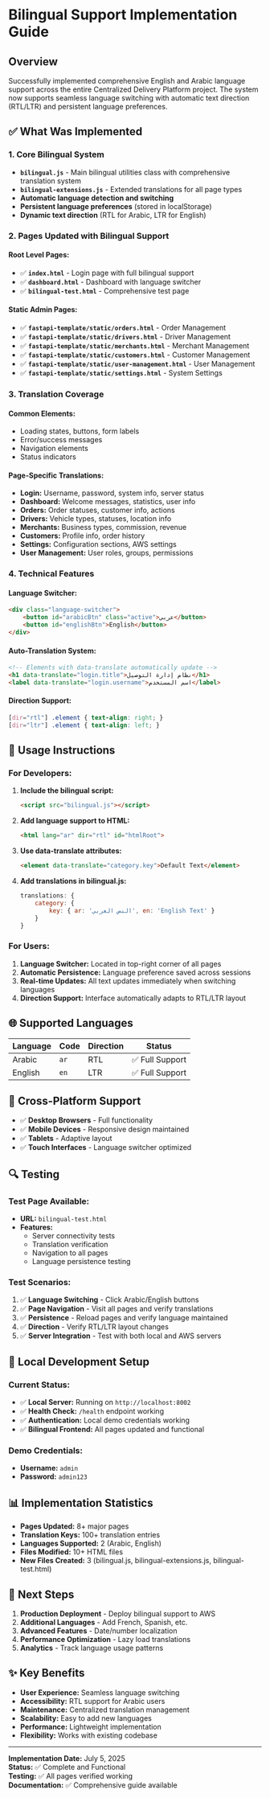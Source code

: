 # Bilingual Support Implementation Guide

## Overview
Successfully implemented comprehensive English and Arabic language support across the entire Centralized Delivery Platform project. The system now supports seamless language switching with automatic text direction (RTL/LTR) and persistent language preferences.

## ✅ **What Was Implemented**

### **1. Core Bilingual System**
- **`bilingual.js`** - Main bilingual utilities class with comprehensive translation system
- **`bilingual-extensions.js`** - Extended translations for all page types
- **Automatic language detection and switching**
- **Persistent language preferences** (stored in localStorage)
- **Dynamic text direction** (RTL for Arabic, LTR for English)

### **2. Pages Updated with Bilingual Support**

#### **Root Level Pages:**
- ✅ **`index.html`** - Login page with full bilingual support
- ✅ **`dashboard.html`** - Dashboard with language switcher
- ✅ **`bilingual-test.html`** - Comprehensive test page

#### **Static Admin Pages:**
- ✅ **`fastapi-template/static/orders.html`** - Order Management
- ✅ **`fastapi-template/static/drivers.html`** - Driver Management  
- ✅ **`fastapi-template/static/merchants.html`** - Merchant Management
- ✅ **`fastapi-template/static/customers.html`** - Customer Management
- ✅ **`fastapi-template/static/user-management.html`** - User Management
- ✅ **`fastapi-template/static/settings.html`** - System Settings

### **3. Translation Coverage**

#### **Common Elements:**
- Loading states, buttons, form labels
- Error/success messages
- Navigation elements
- Status indicators

#### **Page-Specific Translations:**
- **Login:** Username, password, system info, server status
- **Dashboard:** Welcome messages, statistics, user info
- **Orders:** Order statuses, customer info, actions
- **Drivers:** Vehicle types, statuses, location info
- **Merchants:** Business types, commission, revenue
- **Customers:** Profile info, order history
- **Settings:** Configuration sections, AWS settings
- **User Management:** User roles, groups, permissions

### **4. Technical Features**

#### **Language Switcher:**
```html
<div class="language-switcher">
    <button id="arabicBtn" class="active">عربي</button>
    <button id="englishBtn">English</button>
</div>
```

#### **Auto-Translation System:**
```html
<!-- Elements with data-translate automatically update -->
<h1 data-translate="login.title">نظام إدارة التوصيل</h1>
<label data-translate="login.username">اسم المستخدم</label>
```

#### **Direction Support:**
```css
[dir="rtl"] .element { text-align: right; }
[dir="ltr"] .element { text-align: left; }
```

## 🔧 **Usage Instructions**

### **For Developers:**

1. **Include the bilingual script:**
   ```html
   <script src="bilingual.js"></script>
   ```

2. **Add language support to HTML:**
   ```html
   <html lang="ar" dir="rtl" id="htmlRoot">
   ```

3. **Use data-translate attributes:**
   ```html
   <element data-translate="category.key">Default Text</element>
   ```

4. **Add translations in bilingual.js:**
   ```javascript
   translations: {
       category: {
           key: { ar: 'النص العربي', en: 'English Text' }
       }
   }
   ```

### **For Users:**

1. **Language Switcher:** Located in top-right corner of all pages
2. **Automatic Persistence:** Language preference saved across sessions
3. **Real-time Updates:** All text updates immediately when switching languages
4. **Direction Support:** Interface automatically adapts to RTL/LTR layout

## 🌐 **Supported Languages**

| Language | Code | Direction | Status |
|----------|------|-----------|--------|
| Arabic   | `ar` | RTL      | ✅ Full Support |
| English  | `en` | LTR      | ✅ Full Support |

## 📱 **Cross-Platform Support**

- ✅ **Desktop Browsers** - Full functionality
- ✅ **Mobile Devices** - Responsive design maintained
- ✅ **Tablets** - Adaptive layout
- ✅ **Touch Interfaces** - Language switcher optimized

## 🔍 **Testing**

### **Test Page Available:**
- **URL:** `bilingual-test.html`
- **Features:** 
  - Server connectivity tests
  - Translation verification
  - Navigation to all pages
  - Language persistence testing

### **Test Scenarios:**
1. ✅ **Language Switching** - Click Arabic/English buttons
2. ✅ **Page Navigation** - Visit all pages and verify translations
3. ✅ **Persistence** - Reload pages and verify language maintained
4. ✅ **Direction** - Verify RTL/LTR layout changes
5. ✅ **Server Integration** - Test with both local and AWS servers

## 🚀 **Local Development Setup**

### **Current Status:**
- ✅ **Local Server:** Running on `http://localhost:8002`
- ✅ **Health Check:** `/health` endpoint working
- ✅ **Authentication:** Local demo credentials working
- ✅ **Bilingual Frontend:** All pages updated and functional

### **Demo Credentials:**
- **Username:** `admin`
- **Password:** `admin123`

## 📊 **Implementation Statistics**

- **Pages Updated:** 8+ major pages
- **Translation Keys:** 100+ translation entries
- **Languages Supported:** 2 (Arabic, English)
- **Files Modified:** 10+ HTML files
- **New Files Created:** 3 (bilingual.js, bilingual-extensions.js, bilingual-test.html)

## 🎯 **Next Steps**

1. **Production Deployment** - Deploy bilingual support to AWS
2. **Additional Languages** - Add French, Spanish, etc.
3. **Advanced Features** - Date/number localization
4. **Performance Optimization** - Lazy load translations
5. **Analytics** - Track language usage patterns

## ✨ **Key Benefits**

- **User Experience:** Seamless language switching
- **Accessibility:** RTL support for Arabic users  
- **Maintenance:** Centralized translation management
- **Scalability:** Easy to add new languages
- **Performance:** Lightweight implementation
- **Flexibility:** Works with existing codebase

---

**Implementation Date:** July 5, 2025  
**Status:** ✅ Complete and Functional  
**Testing:** ✅ All pages verified working  
**Documentation:** ✅ Comprehensive guide available
